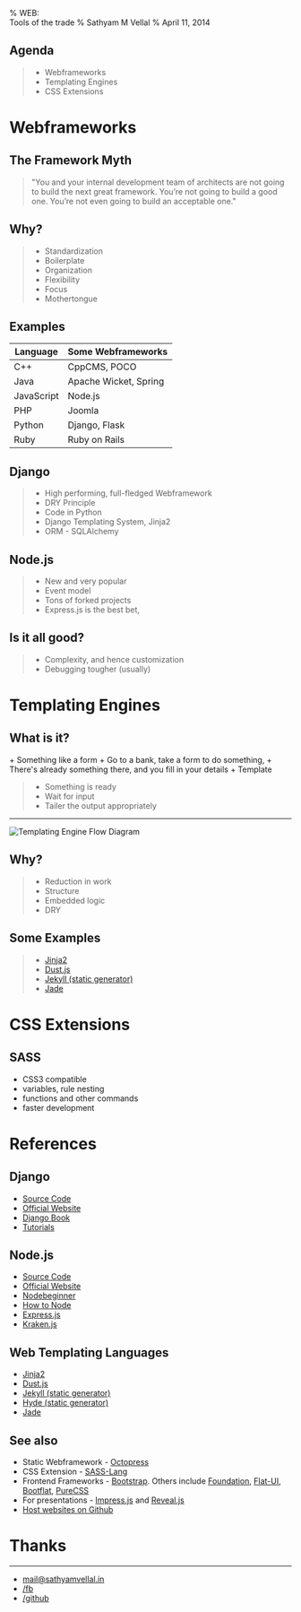 % WEB: <br/>Tools of the trade 
% Sathyam M Vellal
% April 11, 2014

## Agenda 

>- Webframeworks
>- Templating Engines
>- CSS Extensions

# Webframeworks

## The Framework Myth

> "You and your internal development team of architects are not going to build the next great framework. You’re not going to build a good one. You’re not even going to build an acceptable one."

## Why? 

>- Standardization
>- Boilerplate
>- Organization
>- Flexibility
>- Focus
>- Mothertongue

## Examples

Language | Some Webframeworks
---------|-------------------
C++ | CppCMS, POCO
Java | Apache Wicket, Spring
JavaScript | Node.js
PHP | Joomla
Python | Django, Flask
Ruby | Ruby on Rails

## Django

>- High performing, full-fledged Webframework
>- DRY Principle
>- Code in Python
>- Django Templating System, Jinja2
>- ORM - SQLAlchemy

## Node.js

>- New and very popular
>- Event model
>- Tons of forked projects
>- Express.js is the best bet,

## Is it all good? 

>- Complexity, and hence customization
>- Debugging tougher (usually)

# Templating Engines

## What is it? 

<aside class="notes">
+ Something like a form 
+ Go to a bank, take a form to do something, 
+ There's already something there, and you fill in your details 
+ Template
</aside>

>- Something is ready
>- Wait for input 
>- Tailer the output appropriately

---

![Templating Engine Flow Diagram](/slides/1/webtemplates-1.jpg)

## Why?

>- Reduction in work
>- Structure
>- Embedded logic
>- DRY

## Some Examples

>- [Jinja2](http://jinja.pocoo.org/docs/templates/)
>- [Dust.js](https://github.com/linkedin/dustjs/wiki/Dust-Tutorial)
>- [Jekyll (static generator)](http://jekyllbootstrap.com/usage/jekyll-quick-start.html)
>- [Jade](http://naltatis.github.io/jade-syntax-docs)

# CSS Extensions

## SASS

+ CSS3 compatible
+ variables, rule nesting
+ functions and other commands
+ faster development

# References

## Django

+ [Source Code](https://github.com/django/django)
+ [Official Website](http://djangoproject.com/)
+ [Django Book](http://www.djangobook.com/en/2.0/index.html)
+ [Tutorials](https://code.djangoproject.com/wiki/Tutorials)

## Node.js

+ [Source Code](https://github.com/joyent/node)
+ [Official Website](http://nodejs.org/)
+ [Nodebeginner](http://www.nodebeginner.org/)
+ [How to Node](http://howtonode.org/)
+ [Express.js](http://expressjs.com/)
+ [Kraken.js](http://krakenjs.com/)

## Web Templating Languages

+ [Jinja2](http://jinja.pocoo.org/docs/templates/)
+ [Dust.js](https://github.com/linkedin/dustjs/wiki/Dust-Tutorial)
+ [Jekyll (static generator)](http://jekyllbootstrap.com/usage/jekyll-quick-start.html)
+ [Hyde (static generator)](http://ringce.com/hyde)
+ [Jade](http://naltatis.github.io/jade-syntax-docs)

## See also

+ Static Webframework - [Octopress](http://octopress.org/)
+ CSS Extension - [SASS-Lang](http://sass-lang.com/)
+ Frontend Frameworks - [Bootstrap](http://getbootstrap.com/). Others include [Foundation](http://foundation.zurb.com/), [Flat-UI](http://designmodo.github.io/Flat-UI/), [Bootflat](http://bootflat.github.io/), [PureCSS](http://purecss.io/)
+ For presentations - [Impress.js](https://github.com/bartaz/impress.js/) and [Reveal.js](https://github.com/hakimel/reveal.js/)
+ [Host websites on Github](https://pages.github.com/)

# Thanks 

---

+ [mail@sathyamvellal.in](mailto:mail@sathyamvellal.in)
+ [/fb](http://sathyamvellal.in/fb)
+ [/github](http://sathyamvellal.in/github)
